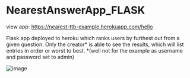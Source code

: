 # NearestAnswerApp_FLASK

view app: https://nearest-ttb-example.herokuapp.com/hello

Flask app deployed to heroku which ranks users by furthest out from a given question. Only the creator* is able to see the results, which will list entries in order or worst to best.
*(well not for the example as username and password set to admin) 

![image](https://user-images.githubusercontent.com/46895687/156238191-5e71d8e6-3941-4baf-bee6-64864cfa38ed.png)
